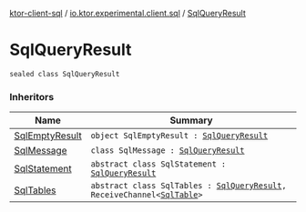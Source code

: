 [ktor-client-sql](../index.md) / [io.ktor.experimental.client.sql](index.md) / [SqlQueryResult](./-sql-query-result.md)

# SqlQueryResult

`sealed class SqlQueryResult`

### Inheritors

| Name | Summary |
|---|---|
| [SqlEmptyResult](-sql-empty-result.md) | `object SqlEmptyResult : `[`SqlQueryResult`](./-sql-query-result.md) |
| [SqlMessage](-sql-message/index.md) | `class SqlMessage : `[`SqlQueryResult`](./-sql-query-result.md) |
| [SqlStatement](-sql-statement/index.md) | `abstract class SqlStatement : `[`SqlQueryResult`](./-sql-query-result.md) |
| [SqlTables](-sql-tables/index.md) | `abstract class SqlTables : `[`SqlQueryResult`](./-sql-query-result.md)`, ReceiveChannel<`[`SqlTable`](-sql-table/index.md)`>` |
